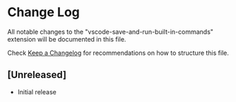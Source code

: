 # Change Log

All notable changes to the "vscode-save-and-run-built-in-commands" extension will be documented in this file.

Check [Keep a Changelog](http://keepachangelog.com/) for recommendations on how to structure this file.

## [Unreleased]

- Initial release